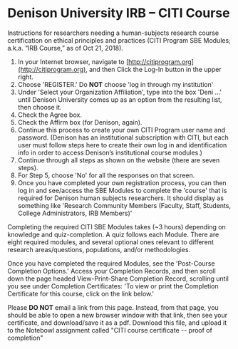 # Denison University IRB – CITI Course

Instructions for researchers needing a human-subjects research course certification on ethical principles and practices (CITI Program SBE Modules; a.k.a. “IRB Course,” as of Oct 21, 2018).

1. In your Internet browser, navigate to [http://citiprogram.org](http://citiprogram.org), and then Click the Log-In button in the upper right.
2. Choose 'REGISTER.' Do __NOT__ choose 'log in through my institution'
3. Under 'Select your Organization Affiliation', type into the box 'Deni ...' until Denison University comes up as an option from the resulting list, then choose it.
4. Check the Agree box.
5. Check the Affirm box (for Denison, again).
6. Continue this process to create your own CITI Program user name and password. (Denison has an institutional subscription with CITI, but each user must follow steps here to create their own log in and identification info in  order to access Denison’s institutional course modules.)
7. Continue through all steps as shown on the website (there are seven steps).
8. For Step 5, choose 'No' for all the responses on that screen.
9. Once you have completed your own registration process, you can then log in and see/access the SBE Modules to complete the 'course' that is required for Denison human subjects researchers. It should display as something like 'Research Community Members (Faculty, Staff, Students, College Administrators, IRB Members)'

Completing the required CITI SBE Modules takes (~3 hours) depending on knowledge and quiz-completion. A quiz follows each Module. There are eight required modules, and several optional ones relevant to different research areas/questions, populations, and/or methodologies.

Once you have completed the required Modules, see the 'Post-Course Completion Options.' Access your Completion Records, and then scroll down the page headed View-Print-Share Completion Record, scrolling until you see under Completion Certificates: 'To view or print the Completion Certificate for this course, click on the link below.'

Please __DO NOT__ email a link from this page. Instead, from that page, you should be able to open a new browser window with that link, then see your certificate, and
download/save it as a pdf. Download this file, and upload it to the Notebowl assignment called "CITI course certificate -- proof of completion"

